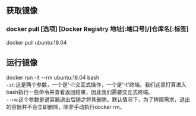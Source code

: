 ## 获取镜像
### docker pull [选项] [Docker Registry 地址[:端口号]/]仓库名[:标签]
docker pull ubuntu:18.04

## 运行镜像
docker run -it --rm ubuntu:18.04 bash  
`-it`:这是两个参数，一个是‘-i’:交互式操作，一个是'-t'终端。我们这里打算进入bash执行一些命令并查看返回结果，因此我们需要交互式终端。  
`--rm`:这个参数是说容器退出后随之将其删除。默认情况下，为了排障需求，退出的容器并不会立即删除，除非手动执行docker rm。  


